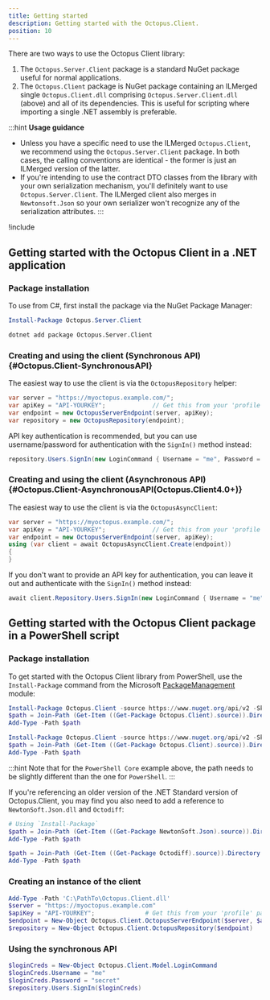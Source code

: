 ```yaml
---
title: Getting started
description: Getting started with the Octopus.Client.
position: 10
---
```


There are two ways to use the Octopus Client library:
1. The `Octopus.Server.Client` package is a standard NuGet package useful for normal applications.
1. The `Octopus.Client` package is NuGet package containing an ILMerged single `Octopus.Client.dll` comprising `Octopus.Server.Client.dll` (above) and all of its dependencies. This is useful for scripting where importing a single .NET assembly is preferable.

:::hint
**Usage guidance**

- Unless you have a specific need to use the ILMerged `Octopus.Client`, we recommend using the `Octopus.Server.Client` package. In both cases, the calling conventions are identical - the former is just an ILMerged version of the latter.
- If you're intending to use the contract DTO classes from the library with your own serialization mechanism, you'll definitely want to use `Octopus.Server.Client`. The ILMerged client also merges in `Newtonsoft.Json` so your own serializer won't recognize any of the serialization attributes.
:::

!include <octopus-client-shipped-with-server-and-tentacle>

## Getting started with the Octopus Client in a .NET application

### Package installation

To use from C#, first install the package via the NuGet Package Manager:

```powershell Package Management Console
Install-Package Octopus.Server.Client
```
```bash .NET CLI
dotnet add package Octopus.Server.Client
```

### Creating and using the client (Synchronous API) {#Octopus.Client-SynchronousAPI}

The easiest way to use the client is via the `OctopusRepository` helper:

```cs C#
var server = "https://myoctopus.example.com/";
var apiKey = "API-YOURKEY";             // Get this from your 'profile' page in the Octopus Web Portal
var endpoint = new OctopusServerEndpoint(server, apiKey);
var repository = new OctopusRepository(endpoint);
```

API key authentication is recommended, but you can use username/password for authentication with the `SignIn()` method instead:

```cs C#
repository.Users.SignIn(new LoginCommand { Username = "me", Password = "secret" });
```


### Creating and using the client (Asynchronous API) {#Octopus.Client-AsynchronousAPI(Octopus.Client4.0+)}

The easiest way to use the client is via the `OctopusAsyncClient`:

```cs C#
var server = "https://myoctopus.example.com/";
var apiKey = "API-YOURKEY";             // Get this from your 'profile' page in the Octopus Web Portal
var endpoint = new OctopusServerEndpoint(server, apiKey);
using (var client = await OctopusAsyncClient.Create(endpoint))
{
}
```

If you don't want to provide an API key for authentication, you can leave it out and authenticate with the `SignIn()` method instead:

```cs
await client.Repository.Users.SignIn(new LoginCommand { Username = "me", Password = "secret" });
```

## Getting started with the Octopus Client package in a PowerShell script

### Package installation

To get started with the Octopus Client library from PowerShell, use the `Install-Package` command from the Microsoft [PackageManagement](https://docs.microsoft.com/en-us/powershell/module/packagemanagement) module:
```powershell PowerShell
Install-Package Octopus.Client -source https://www.nuget.org/api/v2 -SkipDependencies
$path = Join-Path (Get-Item ((Get-Package Octopus.Client).source)).Directory.FullName "lib/net452/Octopus.Client.dll"
Add-Type -Path $path
```
```powershell PowerShell Core
Install-Package Octopus.Client -source https://www.nuget.org/api/v2 -SkipDependencies
$path = Join-Path (Get-Item ((Get-Package Octopus.Client).source)).Directory.FullName "lib/netstandard2.0/Octopus.Client.dll"
Add-Type -Path $path
```
:::hint
Note that for the `PowerShell Core` example above, the path needs to be slightly different than the one for `PowerShell`.
:::

If you're referencing an older version of the .NET Standard version of Octopus.Client, you may find you also need to add a reference to `NewtonSoft.Json.dll` and `Octodiff`:
```powershell
# Using `Install-Package`
$path = Join-Path (Get-Item ((Get-Package NewtonSoft.Json).source)).Directory.FullName "lib/netstandard2.0/NewtonSoft.Json.dll"
Add-Type -Path $path

$path = Join-Path (Get-Item ((Get-Package Octodiff).source)).Directory.FullName "lib/netstandard2.0/Octodiff.dll"
Add-Type -Path $path
```

### Creating an instance of the client

```powershell PowerShell
Add-Type -Path 'C:\PathTo\Octopus.Client.dll'
$server = "https://myoctopus.example.com"
$apiKey = "API-YOURKEY";              # Get this from your 'profile' page in the Octopus Web Portal
$endpoint = New-Object Octopus.Client.OctopusServerEndpoint($server, $apiKey)
$repository = New-Object Octopus.Client.OctopusRepository($endpoint)
```

### Using the synchronous API

```powershell PowerShell
$loginCreds = New-Object Octopus.Client.Model.LoginCommand
$loginCreds.Username = "me"
$loginCreds.Password = "secret"
$repository.Users.SignIn($loginCreds)
```
